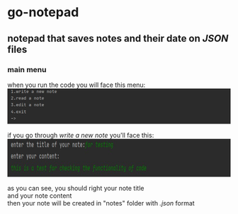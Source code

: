 # go-notepad
## notepad that saves notes and their date on _JSON_ files ##  
### main menu ###  
when you run the code you will face this menu:  
![picture alt](/guides/menu_00000.png)  
  
if you go through _write a new note_ you'll face this:  
<img width="872" height="86" src="/guides/make files_00000.png">  
  
as you can see, you should right your note title  
and your note content  
then your note will be created in "notes" folder with _.json_ format  

